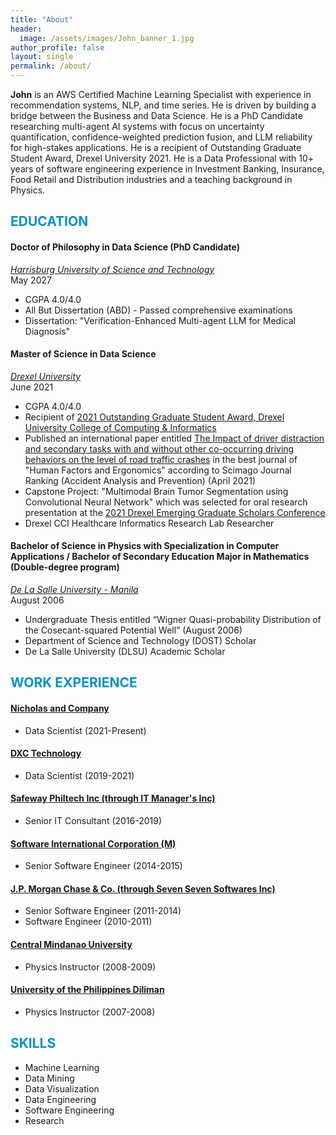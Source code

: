 ```yaml
---
title: "About"
header:
  image: /assets/images/John_banner_1.jpg
author_profile: false
layout: single
permalink: /about/
---
```

**John** is an AWS Certified Machine Learning Specialist with experience in recommendation systems, NLP, and time series. He is driven by building a bridge between the Business and Data Science. He is a PhD Candidate researching multi-agent AI systems with focus on uncertainty quantification, confidence-weighted prediction fusion, and LLM reliability for high-stakes applications. He is a recipient of Outstanding Graduate Student Award, Drexel University 2021. He is a Data Professional with 10+ years of software engineering experience in Investment Banking, Insurance, Food Retail and Distribution industries and a teaching background in Physics.
## <font color='#0092ca'>EDUCATION</font>

#### Doctor of Philosophy in Data Science (PhD Candidate) 
*[Harrisburg University of Science and Technology](https://www.harrisburgu.edu/)*<br/>
May 2027
- CGPA 4.0/4.0
- All But Dissertation (ABD) - Passed comprehensive examinations
- Dissertation: "Verification-Enhanced Multi-agent LLM for Medical Diagnosis"

#### Master of Science in Data Science 
*[Drexel University](https://www.drexel.edu/)*<br/>
June 2021
- CGPA 4.0/4.0
- Recipient of [2021 Outstanding Graduate Student Award, Drexel University College of Computing & Informatics](https://drexel.edu/cci/student-experience/awards-scholarships/awards/)
- Published an international paper entitled [The Impact of driver distraction and secondary tasks with and without other co-occurring driving behaviors on the level of road traffic crashes](https://www.sciencedirect.com/science/article/abs/pii/S0001457521000415) in the best journal of "Human Factors and Ergonomics" according to Scimago Journal Ranking (Accident Analysis and Prevention) (April 2021)
- Capstone Project: "Multimodal Brain Tumor Segmentation using Convolutional Neural Network" which was selected for oral research presentation at the [2021 Drexel Emerging Graduate Scholars Conference](https://drexel.edu/graduatecollege/professional-development/emerging-graduate-scholars-conference/Archive/2021/2021-orals/)
- Drexel CCI Healthcare Informatics Research Lab Researcher

#### Bachelor of Science in Physics with Specialization in Computer Applications / Bachelor of Secondary Education Major in Mathematics (Double-degree program)
*[De La Salle University - Manila](https://dlsu.edu.ph/)*<br/>
August 2006
- Undergraduate Thesis entitled “Wigner Quasi-probability Distribution of the Cosecant-squared Potential Well” (August 2006)
- Department of Science and Technology (DOST) Scholar
- De La Salle University (DLSU) Academic Scholar

## <font color='#0092ca'>WORK EXPERIENCE</font>

#### [Nicholas and Company](https://www.nicholasandco.com/)
- Data Scientist (2021-Present)

#### [DXC Technology](https://www.dxc.technology/)
- Data Scientist (2019-2021)

#### [Safeway Philtech Inc (through IT Manager's Inc)](https://www.safewayphiltech.com/)
- Senior IT Consultant (2016-2019)

#### [Software International Corporation (M)](https://sicmsb.com)
- Senior Software Engineer (2014-2015)

#### [J.P. Morgan Chase & Co. (through Seven Seven Softwares Inc)](https://www.jpmorganchase.com/)
- Senior Software Engineer (2011-2014)
- Software Engineer (2010-2011)

#### [Central Mindanao University](https://cmu.edu.ph/)
- Physics Instructor (2008-2009)

#### [University of the Philippines Diliman](https://upd.edu.ph/)
- Physics Instructor (2007-2008)


## <font color='#0092ca'>SKILLS</font>
- Machine Learning
- Data Mining
- Data Visualization
- Data Engineering
- Software Engineering
- Research










